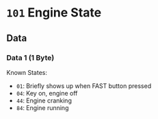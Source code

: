 # `101` Engine State

## Data
### Data 1 (1 Byte)
Known States:
- `01`: Briefly shows up when FAST button pressed
- `04`: Key on, engine off
- `44`: Engine cranking
- `84`: Engine running
